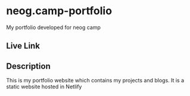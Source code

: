 # neog.camp-portfolio

My portfolio developed for neog camp

<h2>Live Link</h2>

<h2>Description</h2>
This is my portfolio website which contains my projects and blogs. It is a static website hosted in Netlify<br>